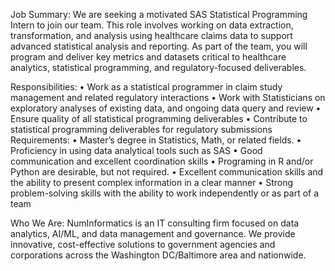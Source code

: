 Job Summary:
We are seeking a motivated SAS Statistical Programming Intern to join our team. This role involves working on data extraction, transformation, and analysis using healthcare claims data to support advanced statistical analysis and reporting. As part of the team, you will program and deliver key metrics and datasets critical to healthcare analytics, statistical programming, and regulatory-focused deliverables.

Responsibilities:
• Work as a statistical programmer in claim study management and related regulatory interactions
• Work with Statisticians on exploratory analyses of existing data, and ongoing data query and review
• Ensure quality of all statistical programming deliverables
• Contribute to statistical programming deliverables for regulatory submissions 
Requirements:
• Master’s degree in Statistics, Math, or related fields.
• Proficiency in using data analytical tools such as SAS
• Good communication and excellent coordination skills
• Programing in R and/or Python are desirable, but not required. 
• Excellent communication skills and the ability to present complex information in a clear manner
• Strong problem-solving skills with the ability to work independently or as part of a team

Who We Are:
NumInformatics is an IT consulting firm focused on data analytics, AI/ML, and data management and governance. We provide innovative, cost-effective solutions to government agencies and corporations across the Washington DC/Baltimore area and nationwide.
